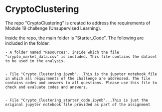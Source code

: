 # CryptoClustering

The repo "CryptoClustering" is created to address the requirements of Module 19 challenge (Unsupervised Learning).


Inside the repo, the main folder is "Starter_Code". The following are included in the folder.


	- A folder named "Resources", inside which the file "crypto_market_data.csv" is included. This file contains the dataset to be used in the analysis.


	- File "Crypto_Clustering.ipynb"...This is the jupyter notebook file in which all requirments of the challenge are addressed. The file contains codes and answers to all questions. Please use this file to check and evaluate codes and answers.


	- File "Crypto_Clustering_starter_code.ipynb"...This is just the original jupyter notebook file provided as part of the assignment


